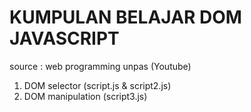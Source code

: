 # KUMPULAN BELAJAR DOM JAVASCRIPT

source : web programming unpas (Youtube)

1. DOM selector (script.js & script2.js)
2. DOM manipulation (script3.js)
